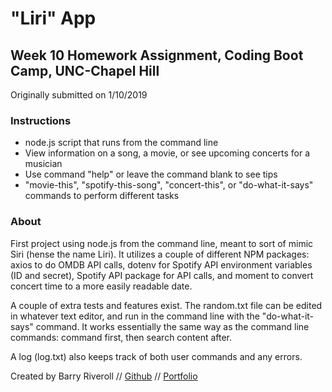 # **"Liri" App**

## Week 10 Homework Assignment, Coding Boot Camp, UNC-Chapel Hill

Originally submitted on 1/10/2019

### Instructions

- node.js script that runs from the command line
- View information on a song, a movie, or see upcoming concerts for a musician
- Use command "help" or leave the command blank to see tips
- "movie-this", "spotify-this-song", "concert-this", or "do-what-it-says" commands to perform different tasks

### About

First project using node.js from the command line, meant to sort of mimic Siri (hense the name Liri). It utilizes a couple of different NPM packages: axios to do OMDB API calls, dotenv for Spotify API environment variables (ID and secret), Spotify API package for API calls, and moment to convert concert time to a more easily readable date.

A couple of extra tests and features exist. The random.txt file can be edited in whatever text editor, and run in the command line with the "do-what-it-says" command. It works essentially the same way as the command line commands: command first, then search content after.

A log (log.txt) also keeps track of both user commands and any errors.

Created by Barry Riveroll //
[Github](https://github.com/barryriveroll) //
[Portfolio](https://barryriveroll.github.io/Portfolio/)
